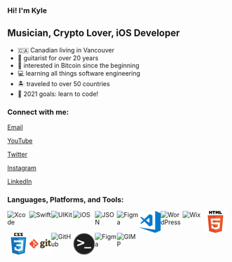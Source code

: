 ### Hi! I'm Kyle

## Musician, Crypto Lover, iOS Developer

- 🇨🇦 Canadian living in Vancouver
- 🎸 guitarist for over 20 years
- 🦍 interested in Bitcoin since the beginning
- 💻 learning all things software engineering
- 🏝 traveled to over 50 countries
- 📕 2021 goals: learn to code!

### Connect with me:

[Email][email]

[YouTube][youtube]

[Twitter][twitter]

[Instagram][instagram]

[LinkedIn][linkedin]

### Languages, Platforms, and Tools:

<img align="left" alt="Xcode" width="50px" title="XCode" src="https://img.icons8.com/nolan/64/xcode.png"/>
<img align="left" alt="Swift" width="50px" title="Swift" src="https://img.icons8.com/plasticine/100/000000/swift--v2.png"/>
<img align="left" alt="UIKit" width="50px" title="UIKit" src="https://img.icons8.com/windows/32/000000/uikit.png"/>
<img align="left" alt="iOS" width="50px"  title="iOS" src="https://img.icons8.com/nolan/64/ios-logo.png"/>
<img align="left" alt="JSON" width="50px"  title="JSON" src="https://img.icons8.com/nolan/64/json.png"/>
<img align="left" alt="Figma" width="50px" title="Figma" src="https://img.icons8.com/windows/32/000000/figma.png"/>
<img align="left" alt="Visual Studio Code" width="50px" src="https://raw.githubusercontent.com/github/explore/80688e429a7d4ef2fca1e82350fe8e3517d3494d/topics/visual-studio-code/visual-studio-code.png" title="Visual Studio Code"/>
<img align="left" alt="WordPress" width="50px" title="Wordpress" src="https://img.icons8.com/dusk/64/000000/wordpress.png"/>
<img align="left" alt="Wix" width="50px" title="Wix" src="https://img.icons8.com/windows/96/000000/wix.png"/>
<img align="left" alt="HTML5" width="50px" title="HTML5" src="https://raw.githubusercontent.com/github/explore/80688e429a7d4ef2fca1e82350fe8e3517d3494d/topics/html/html.png" />
<img align="left" alt="CSS3" width="50px" title="CSS3" src="https://raw.githubusercontent.com/github/explore/80688e429a7d4ef2fca1e82350fe8e3517d3494d/topics/css/css.png" />
<img align="left" alt="Git" width="50px" title="Git" src="https://raw.githubusercontent.com/github/explore/80688e429a7d4ef2fca1e82350fe8e3517d3494d/topics/git/git.png" />
<img align="left" alt="GitHub" width="50px"  title="GitHub" src="https://img.icons8.com/plasticine/100/000000/github.png"/>
<img align="left" alt="Terminal" width="50px" title="Terminal-iTerm2" src="https://raw.githubusercontent.com/github/explore/80688e429a7d4ef2fca1e82350fe8e3517d3494d/topics/terminal/terminal.png"/>
<img align="left" alt="Figma" width="50px" title="Postman" src="https://img.icons8.com/wired/64/000000/postman-api.png"/>
<img align="left" alt="GIMP" width="50px" title="GIMP" src="https://img.icons8.com/fluent/96/000000/gimp.png"/>

<br />
<br />

[youtube]: https://www.youtube.com/c/kylesherrington
[twitter]: https://www.twitter.com/kylesherrington
[instagram]: https://www.instagram.com/kyle_sherrington
[linkedin]: https://www.linkedin.com/in/kylesherrington
[email]: mailto:kylejsherrington@gmail.com
